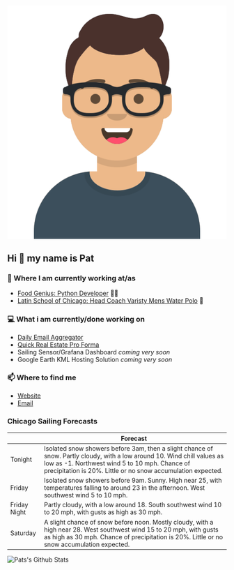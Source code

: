 [![Social banner for p-j-falconer](https://raw.githubusercontent.com/P-J-FALCONER/P-J-FALCONER/master/assets/avataaars.svg)](https://patfalconer.com/)
## Hi :wave: my name is Pat

### 💼 Where I am currently working at/as
- [Food Genius: Python Developer](https://getfoodgenius.com/) 🍔🐍
- [Latin School of Chicago: Head Coach Varisty Mens Water Polo](https://www.latinschool.org/) 🤽


### 💻 What i am currently/done working on
 - [Daily Email Aggregator](https://github.com/P-J-FALCONER/dott_daily_mail)
 - [Quick Real Estate Pro Forma](https://github.com/P-J-FALCONER/henry)
 - Sailing Sensor/Grafana Dashboard *coming very soon*
 - Google Earth KML Hosting Solution *coming very soon*

### 📫 Where to find me
 - [Website](https://patfalconer.com/)
 - [Email](mailto:patrick.j.falconer@gmail.com)


### Chicago Sailing Forecasts
|   | Forecast  |
|---|---|
| Tonight | Isolated snow showers before 3am, then a slight chance of snow. Partly cloudy, with a low around 10. Wind chill values as low as -1. Northwest wind 5 to 10 mph. Chance of precipitation is 20%. Little or no snow accumulation expected. |
| Friday | Isolated snow showers before 9am. Sunny. High near 25, with temperatures falling to around 23 in the afternoon. West southwest wind 5 to 10 mph. |
| Friday Night | Partly cloudy, with a low around 18. South southwest wind 10 to 20 mph, with gusts as high as 30 mph. |
| Saturday | A slight chance of snow before noon. Mostly cloudy, with a high near 28. West southwest wind 15 to 20 mph, with gusts as high as 30 mph. Chance of precipitation is 20%. Little or no snow accumulation expected. |

![Pats's Github Stats](https://github-readme-stats.vercel.app/api?username=p-j-falconer&show_icons=true&theme=radical)
